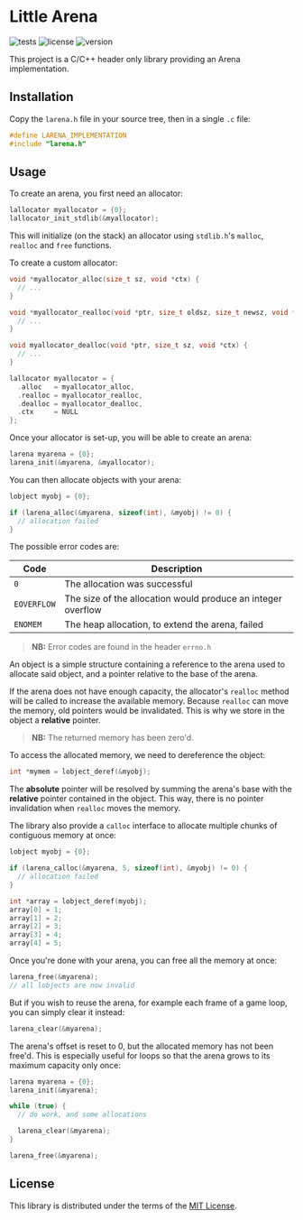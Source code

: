 # Little Arena

![tests](https://img.shields.io/github/actions/workflow/status/linkdd/larena/tests.yml?style=flat-square&logo=github&label=tests)
![license](https://img.shields.io/github/license/linkdd/larena?style=flat-square&color=blue)
![version](https://img.shields.io/github/v/release/linkdd/larena?style=flat-square&color=red)

This project is a C/C++ header only library providing an Arena implementation.

## Installation

Copy the `larena.h` file in your source tree, then in a single `.c` file:

```c
#define LARENA_IMPLEMENTATION
#include "larena.h"
```

## Usage

To create an arena, you first need an allocator:

```c
lallocator myallocator = {0};
lallocator_init_stdlib(&myallocator);
```

This will initialize (on the stack) an allocator using `stdlib.h`'s `malloc`,
`realloc` and `free` functions.

To create a custom allocator:

```c
void *myallocator_alloc(size_t sz, void *ctx) {
  // ...
}

void *myallocator_realloc(void *ptr, size_t oldsz, size_t newsz, void *ctx) {
  // ...
}

void myallocator_dealloc(void *ptr, size_t sz, void *ctx) {
  // ...
}
```

```c
lallocator myallocator = {
  .alloc   = myallocator_alloc,
  .realloc = myallocator_realloc,
  .dealloc = myallocator_dealloc,
  .ctx     = NULL
};
```

Once your allocator is set-up, you will be able to create an arena:

```c
larena myarena = {0};
larena_init(&myarena, &myallocator);
```

You can then allocate objects with your arena:

```c
lobject myobj = {0};

if (larena_alloc(&myarena, sizeof(int), &myobj) != 0) {
  // allocation failed
}
```

The possible error codes are:

| Code | Description |
| --- | --- |
| `0` | The allocation was successful |
| `EOVERFLOW` | The size of the allocation would produce an integer overflow |
| `ENOMEM` | The heap allocation, to extend the arena, failed |

> **NB:** Error codes are found in the header `errno.h`

An object is a simple structure containing a reference to the arena used to
allocate said object, and a pointer relative to the base of the arena.

If the arena does not have enough capacity, the allocator's `realloc` method
will be called to increase the available memory. Because `realloc` can move the
memory, old pointers would be invalidated. This is why we store in the object
a **relative** pointer.

> **NB:** The returned memory has been zero'd.

To access the allocated memory, we need to dereference the object:

```c
int *mymem = lobject_deref(&myobj);
```

The **absolute** pointer will be resolved by summing the arena's base with the
**relative** pointer contained in the object. This way, there is no pointer
invalidation when `realloc` moves the memory.

The library also provide a `calloc` interface to allocate multiple chunks of
contiguous memory at once:

```c
lobject myobj = {0};

if (larena_calloc(&myarena, 5, sizeof(int), &myobj) != 0) {
  // allocation failed
}

int *array = lobject_deref(myobj);
array[0] = 1;
array[1] = 2;
array[2] = 3;
array[3] = 4;
array[4] = 5;
```

Once you're done with your arena, you can free all the memory at once:

```c
larena_free(&myarena);
// all lobjects are now invalid
```

But if you wish to reuse the arena, for example each frame of a game loop, you
can simply clear it instead:

```c
larena_clear(&myarena);
```

The arena's offset is reset to 0, but the allocated memory has not been free'd.
This is especially useful for loops so that the arena grows to its maximum
capacity only once:

```c
larena myarena = {0};
larena_init(&myarena);

while (true) {
  // do work, and some allocations

  larena_clear(&myarena);
}

larena_free(&myarena);
```

## License

This library is distributed under the terms of the [MIT License](./LICENSE.txt).
